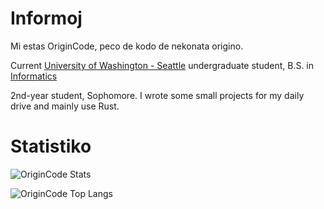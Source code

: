 # Informoj

Mi estas OriginCode, peco de kodo de nekonata origino.

Current [University of Washington - Seattle](https://www.washington.edu) undergraduate student, B.S. in [Informatics](https://ischool.uw.edu/)

2nd-year student, Sophomore. I wrote some small projects for my daily drive and mainly use Rust.

# Statistiko

![OriginCode Stats](https://github-readme-stats.vercel.app/api?username=OriginCode&show_icons=true&theme=dark)

![OriginCode Top Langs](https://github-readme-stats.vercel.app/api/top-langs/?username=OriginCode&exclude_repo=dotfiles&layout=compact&theme=dark)
